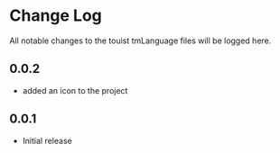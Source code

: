 # Change Log
All notable changes to the touist tmLanguage files will be logged here.

## 0.0.2
- added an icon to the project

## 0.0.1
- Initial release
